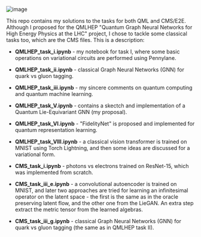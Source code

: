 ![image](https://github.com/jogisuda/ML4SCI-2024/assets/22627105/e0430b68-4ff6-44d5-b388-79070fcb5172)

This repo contains my solutions to the tasks for both QML and CMS/E2E. Although I proposed for the QMLHEP "Quantum Graph Neural Networks for High Energy Physics at the LHC" project, I chose to tackle some classical tasks too, which are the CMS files. This is a description:

* **QMLHEP_task_i.ipynb** - my notebook for task I, where some basic operations on variational circuits are performed using Pennylane.
* **QMLHEP_task_ii.ipynb** - classical Graph Neural Networks (GNN) for quark vs gluon tagging.
* **QMLHEP_task_iii.ipynb** - my sincere comments on quantum computing and quantum machine learning.
* **QMLHEP_task_V.ipynb** - contains a skectch and implementation of a Quantum Lie-Equivariant GNN (my proposal).
* **QMLHEP_task_VI.ipynb** - "FidelityNet" is proposed and implemented for quantum representation learning.
* **QMLHEP_task_VIII.ipynb** - a classical vision transformer is trained on MNIST using Torch Lightning, and then some ideas are discussed for a variational form.

* **CMS_task_i.ipynb** - photons vs electrons trained on ResNet-15, which was implemented from scratch.
* **CMS_task_iii_e.ipynb** - a convolutional autoencoder is trained on MNIST, and later two approaches are tried for learning an infinitesimal operator on the latent space - the first is the same as in the oracle preserving latent flow, and the other one from the LieGAN. An extra step extract the metric tensor from the learned algebras.
* **CMS_task_iii_g.ipynb** - classical Graph Neural Networks (GNN) for quark vs gluon tagging (the same as in QMLHEP task II).
